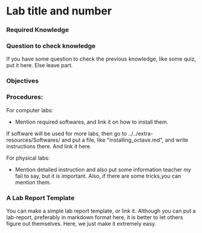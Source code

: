 # Lab title and number

### Required Knowledge

### Question to check knowledge
If you have some question to check the previous knowledge, like some quiz, put it here. Else leave part.

### Objectives

### Procedures:

For computer labs:
- Mention required softwares, and link it on how to install them.

If software will be used for more labs, then go to ../../extra-resources/Softwares/
and put a file, like "installing_octave.md", and write instructions there. And link it here.

For physical labs:
- Mention detailed instruction and also put some information teacher my fail to say, but it is important. Also, if there are some tricks,you can mention them.

### A Lab Report Template

You can make a simple lab report template, or link it.
Although you can put a lab-report, preferably in markdown format here, it is better to let others figure out themselves. Here, we just make it extremely easy.
